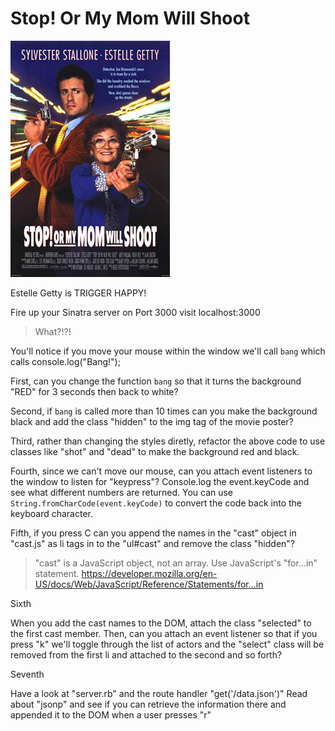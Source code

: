 # Stop! Or My Mom Will Shoot

![:image](public/imgs/poster.jpg)

Estelle Getty is TRIGGER HAPPY!

Fire up your Sinatra server on Port 3000 visit localhost:3000

> What?!?!

You'll notice if you move your mouse within the window we'll call `bang` which calls console.log("Bang!");

First, can you change the function `bang` so that it turns the background "RED" for 3 seconds then back to white?

Second, if `bang` is called more than 10 times can you make the background black and add the class "hidden" to the img tag of the movie poster?

Third, rather than changing the styles diretly, refactor the above code to use classes like "shot" and "dead" to make the background red and black.

Fourth, since we can't move our mouse, can you attach event listeners to the window to listen for "keypress"?
Console.log the event.keyCode and see what different numbers are returned. You can use `String.fromCharCode(event.keyCode)` to convert the code back into the keyboard character.

Fifth, if you press C can you append the names in the "cast" object in "cast.js" as li tags in to the "ul#cast" and remove the class "hidden"?

> "cast" is a JavaScript object, not an array. Use JavaScript's "for...in" statement. https://developer.mozilla.org/en-US/docs/Web/JavaScript/Reference/Statements/for...in

Sixth

When you add the cast names to the DOM, attach the class "selected" to the first cast member. Then, can you attach an event listener so that if you press "k" we'll toggle through the list of actors and the "select" class will be removed from the first li and attached to the second and so forth?

Seventh

Have a look at "server.rb" and the route handler "get('/data.json')" Read about "jsonp" and see if you can retrieve the information there and appended it to the DOM when a user presses "r"
